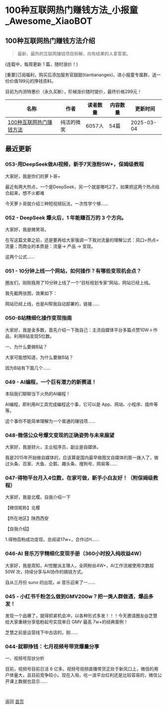 # 100种互联网热门赚钱方法_小报童_Awesome_XiaoBOT

## 100种互联网热门赚钱方法介绍
> 最新、最热的互联网赚钱项目拆解，向有结果的人拿答案。    
    
(连载中，每周更新 1 篇，随时涨价！)    
    
[重要]订阅福利，购买后添加服务官甜甜(tiantianangex)，进小报童专属群，送一份价值199元的挣钱资料。    
    
目前为内测特惠价（永久买断），阶梯涨价随时提价，最终价格299元！  
  


|名称|作者|读者数量|内容数量|更新时间|
|---|---|---|---|---|
|[100种互联网热门赚钱方法](https://xiaobot.net/p/fly100?refer=0b133df9-27dc-423b-8101-639049001c13)|纯洁的微笑|6057人|54篇|2025-03-04|

## 最近更新
### 053-用DeepSeek做AI视频，新手7天涨粉5W+，保姆级教程

大家好，我是你们的萝卜哥~

最近有两大热点，一个是DeepSeek，另一个就是哪吒2了，如果把这两个热点结合起来，想不火都难

今天萝卜哥就介绍三种短视频玩法，一次性学个够......

### 052 - DeepSeek 爆火后，1 年能赚百万的 3 个方向。

大家好，我是微笑哥。

在写这篇文章之前，还是要再给大家强调一下我对流量的理解公式：风口=热点=流量；而商业的本质是：流量-> 产品 -> 变现。

这两个公式......

### 051 - 10分钟上线一个网站，如何操作？有哪些变现机会点？

圈友们，刚刚我用了10分钟上线了一个“目标规划专家”网站，网站已经上线。

我先截两张图，效果如下：

网站已经上线，也是AI帮我自动部署的，链接......

### 050-B站精细化操作变现指南

大家好，我是金多数，首先介绍一下我自己：主流自媒体平台多篇点赞10W＋作品，利用B站变现5位数。

一、为什么要做B站？

大家可能想知道，为什么要做B站？

因为B站有下面几个......

### 049 - AI编程，一个巨有潜力的新赛道！

本贴我们聊聊当下火热的AI编程！

AI编程，即利用AI工具完成编程这个事，它可以是 App、网站、小程序、插件等等。

这个事你不能简单理解为一个普通的赚钱项......

### 048-微信公众号爆文变现的正确姿势与未来展望

大家好，我是财火，主业程序员，副业是自媒体。

我是2015年开始做自媒体的，应该算是国内最早做图文自媒体的那一拨人了，做过头条、百家、大鱼、企鹅、趣头条、搜狗号、网易等......

### 047-得物平台月入4位数，在家可做，新手小白友好！（附保姆级教程）

大家好，我是北樱。自我介绍一下

【微信昵称】北樱

【所在地区】陕西西安

【自我介绍】

1.得物百粉成功变现，总阅读17w+，合作过H......

### 046-AI 音乐万字精细化变现手册（360小时投入纯收益4W）

大家好，我是周知，AI觉醒派主理人，全网粉丝4W+，AI工作流被使用次数超 50W 次，持续分享与AI协作的搞钱方式。

自从三月份 suno 的出现，ai 音乐迎来了一......

### 045 - 小红书千粉怎么做到GMV200w？把一类人群做透，爆品多发！

发现一个品爆了，就得抓紧机会冲，以各种形式多发！！！今天邀请圈友@芝慧 给大家重磅分享低粉起号实现单日 GMV 最高 7w+的经典案例！

芝慧之前是运营线下中古店的，刚......

### 044-就聊挣钱：七月视频号带货爆量分享

一、视频号现状分析

目前，视频号目前日活 6
亿多。视频号视频直播带货正处于新风口上，微信的用户体量大，且目前竞争较小。现在入局，吃一波平台红利还是比较容易的，微信公开课上数据也显示......


<a href="https://github.com/Reno9527/awesome-xiaobot" style="color: white; text-decoration: none;">awesome-xiaobot</a>

返回 [首页](../README.md)
